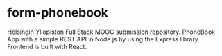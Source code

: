 # form-phonebook

Helsingin Yliopiston Full Stack MOOC submission repository. PhoneBook App with a simple REST API in Node.js by using the Express library. Frontend is built with React.